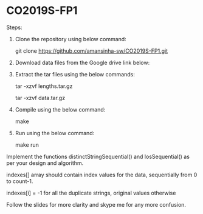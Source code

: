 # CO2019S-FP1
Steps:
1. Clone the repository using below command:

   git clone https://github.com/amansinha-sw/CO2019S-FP1.git
2. Download data files from the Google drive link below:
     
3. Extract the tar files using the below commands:

   tar -xzvf lengths.tar.gz
   
   tar -xzvf data.tar.gz
4. Compile using the below command:

   make
5. Run using the below command:

   make run

Implement the functions distinctStringSequential() and losSequential() as per your design and algorithm.

indexes[] array should contain index values for the data, sequentially from 0 to count-1. 

indexes[i] = -1 for all the duplicate strings, original values otherwise

Follow the slides for more clarity and skype me for any more confusion.
